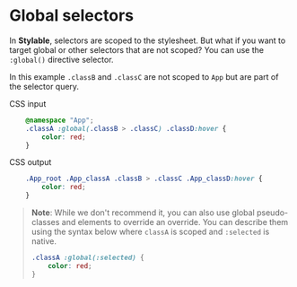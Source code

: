 # Global selectors

In **Stylable**, selectors are scoped to the stylesheet. But what if you want to target global or other selectors that are not scoped? You can use the `:global()` directive selector. 

In this example `.classB` and `.classC` are not scoped to `App` but are part of the selector query.

CSS input
```css
    @namespace "App";
    .classA :global(.classB > .classC) .classD:hover {
        color: red;
    }

```

CSS output
```css
    .App_root .App_classA .classB > .classC .App_classD:hover {
        color: red;
    }
```

> **Note**: While we don't recommend it, you can also use global pseudo-classes and elements to override an override. You can describe them using the syntax below where `classA` is scoped and `:selected` is native.
>
> ```css
> .classA :global(:selected) {
>     color: red;
> }
> ```


